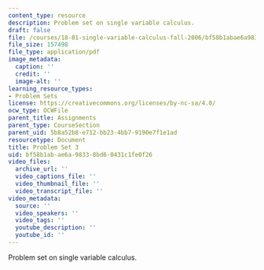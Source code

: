 ```yaml
---
content_type: resource
description: Problem set on single variable calculus.
draft: false
file: /courses/18-01-single-variable-calculus-fall-2006/bf58b1abae6a98338bd60431c1fe0f26_ps3.pdf
file_size: 157498
file_type: application/pdf
image_metadata:
  caption: ''
  credit: ''
  image-alt: ''
learning_resource_types:
- Problem Sets
license: https://creativecommons.org/licenses/by-nc-sa/4.0/
ocw_type: OCWFile
parent_title: Assignments
parent_type: CourseSection
parent_uid: 5b8a52b8-e712-bb23-4bb7-9190e7f1e1ad
resourcetype: Document
title: Problem Set 3
uid: bf58b1ab-ae6a-9833-8bd6-0431c1fe0f26
video_files:
  archive_url: ''
  video_captions_file: ''
  video_thumbnail_file: ''
  video_transcript_file: ''
video_metadata:
  source: ''
  video_speakers: ''
  video_tags: ''
  youtube_description: ''
  youtube_id: ''
---
```

Problem set on single variable calculus.